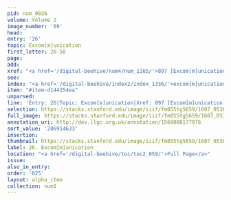```yaml
---
pid: num_0026
volume: Volume 2
image_number: '69'
head:
entry: '26'
topic: Excom[m]unication
first_letter: 26-50
page:
add:
xref: "<a href='/digital-beehive/num4/num_1165/'>897 [Excom[m]unication]</a>"
see:
index: "<a href='/digital-beehive/index2/index_1336/'>excom[m]unication</a>"
item: "#item-d144254ea"
unparsed:
line: 'Entry: 26|Topic: Excom[m]unication|Xref: 897 [Excom[m]unication]|Index: excom[m]unication|#item-d144254ea'
selection: https://stacks.stanford.edu/image/iiif/fm855tg5659/1607_0536/337,4633,3004,444/full/0/default.jpg
full_image: https://stacks.stanford.edu/image/iiif/fm855tg5659/1607_0536/full/full/0/default.jpg
annotation_uri: http://dev.llgc.org.uk/annotation/1569008177976
sort_value: '206914633'
insertion:
thumbnail: https://stacks.stanford.edu/image/iiif/fm855tg5659/1607_0536/337,4633,600,180/250,/0/default.jpg
label: 26. Excom[m]unication
location: "<a href='/digital-beehive/toc/toc2_059/'>Full Page</a>"
issue:
also_in_entry:
order: '025'
layout: alpha_item
collection: num1
---
```

